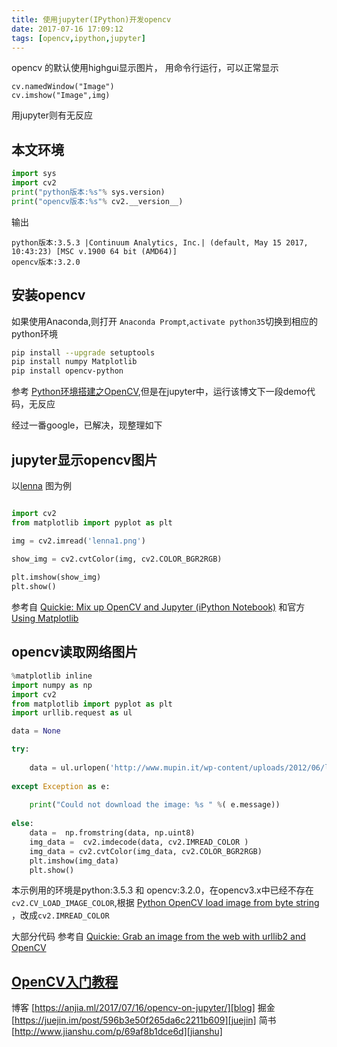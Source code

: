 ```yaml
---
title: 使用jupyter(IPython)开发opencv
date: 2017-07-16 17:09:12
tags: [opencv,ipython,jupyter]
---
```



opencv 的默认使用highgui显示图片，
用命令行运行，可以正常显示
```
cv.namedWindow("Image")
cv.imshow("Image",img)
```

用jupyter则有无反应

<!--more-->

## 本文环境
```python
import sys
import cv2
print("python版本:%s"% sys.version)
print("opencv版本:%s"% cv2.__version__)
```

输出
```
python版本:3.5.3 |Continuum Analytics, Inc.| (default, May 15 2017, 10:43:23) [MSC v.1900 64 bit (AMD64)]
opencv版本:3.2.0
```

## 安装opencv
如果使用Anaconda,则打开 `Anaconda Prompt`,`activate python35`切换到相应的python环境

```bash
pip install --upgrade setuptools
pip install numpy Matplotlib
pip install opencv-python
```

参考 [Python环境搭建之OpenCV][],但是在jupyter中，运行该博文下一段demo代码，无反应

经过一番google，已解决，现整理如下

## jupyter显示opencv图片
以[lenna][] 图为例

```python

import cv2
from matplotlib import pyplot as plt

img = cv2.imread('lenna1.png')
 
show_img = cv2.cvtColor(img, cv2.COLOR_BGR2RGB) 

plt.imshow(show_img)
plt.show()
```

参考自 [Quickie: Mix up OpenCV and Jupyter (iPython Notebook)][linkQuickie:MixUpOpencvAndJupyter_ipython] 和官方 [Using Matplotlib][linkUsingMatplotlib]

## opencv读取网络图片
```python
%matplotlib inline
import numpy as np
import cv2
from matplotlib import pyplot as plt
import urllib.request as ul

data = None

try:
    
    data = ul.urlopen('http://www.mupin.it/wp-content/uploads/2012/06/lenna1.png').read()
    
except Exception as e:
    
    print("Could not download the image: %s " %( e.message))
    
else:
    data =  np.fromstring(data, np.uint8)
    img_data =  cv2.imdecode(data, cv2.IMREAD_COLOR )
    img_data = cv2.cvtColor(img_data, cv2.COLOR_BGR2RGB)
    plt.imshow(img_data)
    plt.show()
```

本示例用的环境是python:3.5.3 和 opencv:3.2.0，在opencv3.x中已经不存在`cv2.CV_LOAD_IMAGE_COLOR`,根据 [Python OpenCV load image from byte string][linkPythonOpencvLoadImageFromByteString] ，改成`cv2.IMREAD_COLOR`

大部分代码 参考自 [Quickie: Grab an image from the web with urllib2 and OpenCV][linkQuickie:GrabAnImageFromTheWebWith]


## [OpenCV入门教程][opencv-tutorial]


博客 [https://anjia.ml/2017/07/16/opencv-on-jupyter/][blog]
掘金 [https://juejin.im/post/596b3e50f265da6c2211b609][juejin]
简书 [http://www.jianshu.com/p/69af8b1dce6d][jianshu]

[blog]: https://anjia.ml/2017/07/16/opencv-on-jupyter/
[juejin]: https://juejin.im/post/596b3e50f265da6c2211b609
[jianshu]: http://www.jianshu.com/p/69af8b1dce6d
[opencv-tutorial]: http://blog.csdn.net/column/details/opencv-tutorial.html
[lenna]: https://en.wikipedia.org/wiki/Lenna
[Python环境搭建之OpenCV]: http://www.cnblogs.com/lclblack/p/6377710.html
[linkQuickie:MixUpOpencvAndJupyter_ipython]: https://giusedroid.blogspot.jp/2015/04/blog-post.html
[linkQuickie:GrabAnImageFromTheWebWith]: https://giusedroid.blogspot.jp/2015/04/quickie-download-and-show-image-with.html
[linkPythonOpencvLoadImageFromByteString]: https://stackoverflow.com/a/17170855/7001350
[linkUsingMatplotlib]: http://docs.opencv.org/3.2.0/dc/d2e/tutorial_py_image_display.html
